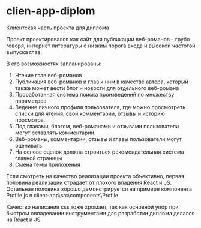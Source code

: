 # clien-app-diplom
Клиентская часть проекта для диплома

Проект проектировался как сайт для публикации веб-романов - грубо говоря, интернет литературы с низким порога входа и высокой частотой выпуска глав. 

В его возможностях запланированы:
1. Чтение глав веб-романов
2. Публикация веб-романов и глав к ним в качестве автора, который также может вести блог и новости для отдельного веб-романа
3. Проработанная система поиска произведений по множеству параметров
4. Ведение личного профиля пользователя, где можно просмотреть списки для чтения, свои комментарии, отзывы и историю просмотра.
5. Под главами, блогом, веб-романами и отзывами пользователи могут оставлять комментарии. 
6. Веб-романы, комментарии, отзывы и главы пользователи могут оценивать
7. На основе оценок должна строиться рекомендательная система главной страницы
8. Смена темы приложения

Если смотреть на качество реализации проекта объективно, первая половина реализации страдает от плохого владения React и JS. Остальная половина хорошо демонстрируется на примере компонента Profile.js в client-app\src\components\Profile. 

Качество написания css тоже хромает, так как основной упор при быстром овладевании инструментами для разработки диплома делался на React и JS.
